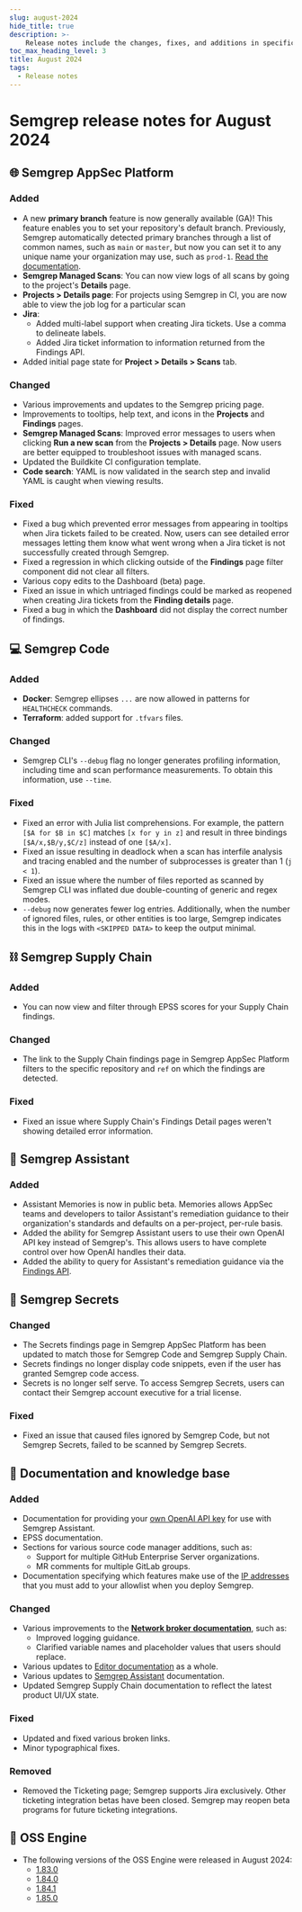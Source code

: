 ```yaml
---
slug: august-2024
hide_title: true
description: >-
    Release notes include the changes, fixes, and additions in specific versions of Semgrep.
toc_max_heading_level: 3
title: August 2024
tags:
  - Release notes
---
```


# Semgrep release notes for August 2024

## 🌐 Semgrep AppSec Platform

### Added

- A new **primary branch** feature is now generally available (GA)! This feature enables you to set your repository's default branch. Previously, Semgrep automatically detected primary branches through a list of common names, such as `main` or `master`, but now you can set it to any unique name your organization may use, such as `prod-1`. [Read the documentation](/deployment/primary-branch).
- **Semgrep Managed Scans**: You can now view logs of all scans by going to the project's **Details** page.
- **Projects > Details page**: For projects using Semgrep in CI, you are now able to view the job log for a particular scan <!-- 15974 -->
- **Jira**:
  - Added multi-label support when creating Jira tickets. Use a comma to delineate labels.
  - Added Jira ticket information to information returned from the Findings API.
- Added initial page state for **Project > Details > Scans** tab. <!-- 15805 -->

### Changed

- Various improvements and updates to the Semgrep pricing page. <!-- 16210 -->
- Improvements to tooltips, help text, and icons in the **Projects** and **Findings** pages. <!-- 16246, 16186, 16058 -->
- **Semgrep Managed Scans**: Improved error messages to users when clicking **Run a new scan** from the **Projects > Details** page. Now users are better equipped to troubleshoot issues with managed scans. <!-- 16025 -->
- Updated the Buildkite CI configuration template. <!-- 15932 -->
- **Code search**: YAML is now validated in the search step and invalid YAML is caught when viewing results. <!-- 15886 -->

### Fixed

- Fixed a bug which prevented error messages from appearing in tooltips when Jira tickets failed to be created. Now, users can see detailed error messages letting them know what went wrong when a Jira ticket is not successfully created through Semgrep. <!-- 16259 -->
- Fixed a regression in which clicking outside of the **Findings** page filter component did not clear all filters.
- Various copy edits to the Dashboard (beta) page. <!-- 16176 -->
- Fixed an issue in which untriaged findings could be marked as reopened when creating Jira tickets from the **Finding details** page. <!-- 15969 -->
- Fixed a bug in which the **Dashboard** did not display the correct number of findings. <!-- 15935-->

## 💻 Semgrep Code

### Added

- **Docker**: Semgrep ellipses `...` are now allowed in patterns for `HEALTHCHECK` commands.
- **Terraform**: added support for `.tfvars` files. <!-- SAF-1481 -->

### Changed

- Semgrep CLI's `--debug` flag no longer generates profiling information, including time and scan performance measurements. To obtain this information, use `--time`.

### Fixed

- Fixed an error with Julia list comprehensions. For example, the pattern `[$A for $B in $C]` matches `[x for y in z]` and result in three bindings `[$A/x,$B/y,$C/z]` instead of one `[$A/x]`.
- Fixed an issue resulting in deadlock when a scan has interfile analysis and tracing enabled and the number of subprocesses is greater than 1 (`j < 1`). <!-- SAF-1157 -->
- Fixed an issue where the number of files reported as scanned by Semgrep CLI was inflated due double-counting of generic and regex modes. <!-- SAF-507 -->
- `--debug` now generates fewer log entries. Additionally, when the number of ignored files, rules, or other entities is too large, Semgrep indicates this in the logs with `<SKIPPED DATA>` to keep the output minimal.

## ⛓️ Semgrep Supply Chain

### Added

- You can now view and filter through EPSS scores for your Supply Chain findings.

### Changed

- The link to the Supply Chain findings page in Semgrep AppSec Platform filters to the specific repository and `ref` on which the findings are detected.

### Fixed

- Fixed an issue where Supply Chain's Findings Detail pages weren't showing detailed error information.

## 🤖 Semgrep Assistant

### Added

- Assistant Memories is now in public beta. Memories allows AppSec teams and developers to tailor Assistant's remediation guidance to their organization's standards and defaults on a per-project, per-rule basis.
- Added the ability for Semgrep Assistant users to use their own OpenAI API key instead of Semgrep's. This allows users to have complete control over how OpenAI handles their data.
- Added the ability to query for Assistant's remediation guidance via the [Findings API](https://semgrep.dev/api/v1/docs/#tag/Finding/operation/semgrep_app.core_exp.findings.handlers.issue.openapi_list_recent_issues).

## 🔐 Semgrep Secrets


### Changed

- The Secrets findings page in Semgrep AppSec Platform has been updated to match those for Semgrep Code and Semgrep Supply Chain.
- Secrets findings no longer display code snippets, even if the user has granted Semgrep code access.
- Secrets is no longer self serve. To access Semgrep Secrets, users can contact their Semgrep account executive for a trial license.

### Fixed

- Fixed an issue that caused files ignored by Semgrep Code, but not Semgrep Secrets, failed to be scanned by Semgrep Secrets. <!-- SAF-1459 -->

## 📝 Documentation and knowledge base

### Added

- Documentation for providing your [own OpenAI API key](/semgrep-assistant/getting-started#use-your-own-openai-api-key) for use with Semgrep Assistant.
- EPSS documentation.
- Sections for various source code manager additions, such as:
  - Support for multiple GitHub Enterprise Server organizations.
  - MR comments for multiple GitLab groups.
- Documentation specifying which features make use of the [IP addresses](/deployment/checklist#ip-addresses) that you must add to your allowlist when you deploy Semgrep.

### Changed

- Various improvements to the **[Network broker documentation](/semgrep-ci/network-broker)**, such as:
  - Improved logging guidance.
  - Clarified variable names and placeholder values that users should replace.
- Various updates to [Editor documentation](https://semgrep.dev/docs/semgrep-code/editor) as a whole.
- Various updates to [Semgrep Assistant](/semgrep-assistant/overview) documentation.
- Updated Semgrep Supply Chain documentation to reflect the latest product UI/UX state.

### Fixed

- Updated and fixed various broken links.
- Minor typographical fixes.

### Removed

- Removed the Ticketing page; Semgrep supports Jira exclusively. Other ticketing integration betas have been closed. Semgrep may reopen beta programs for future ticketing integrations.

## 🔧 OSS Engine

* The following versions of the OSS Engine were released in August 2024:
  * [<i class="fas fa-external-link fa-xs"></i>1.83.0](https://github.com/semgrep/semgrep/releases/tag/v1.83.0)
  * [<i class="fas fa-external-link fa-xs"></i>1.84.0](https://github.com/semgrep/semgrep/releases/tag/v1.84.0)
  * [<i class="fas fa-external-link fa-xs"></i>1.84.1](https://github.com/semgrep/semgrep/releases/tag/v1.84.1)
  * [<i class="fas fa-external-link fa-xs"></i>1.85.0](https://github.com/semgrep/semgrep/releases/tag/v1.85.0)
